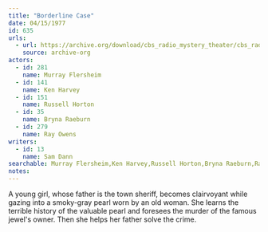 ```yaml
---
title: "Borderline Case"
date: 04/15/1977
id: 635
urls: 
  - url: https://archive.org/download/cbs_radio_mystery_theater/cbs_radio_mystery_theater-0601-0650.zip/cbs_radio_mystery_theater-0601-0650%2Fcbsrmt_0635_borderline_case.mp3
    source: archive-org
actors:  
  - id: 281
    name: Murray Flersheim  
  - id: 141
    name: Ken Harvey  
  - id: 151
    name: Russell Horton  
  - id: 35
    name: Bryna Raeburn  
  - id: 279
    name: Ray Owens
writers:  
  - id: 13
    name: Sam Dann
searchable: Murray Flersheim,Ken Harvey,Russell Horton,Bryna Raeburn,Ray Owens Sam Dann
notes:  
---
```

A young girl, whose father is the town sheriff, becomes clairvoyant while gazing into a smoky-gray pearl worn by an old woman. She learns the terrible history of the valuable pearl and foresees the murder of the famous jewel's owner. Then she helps her father solve the crime.